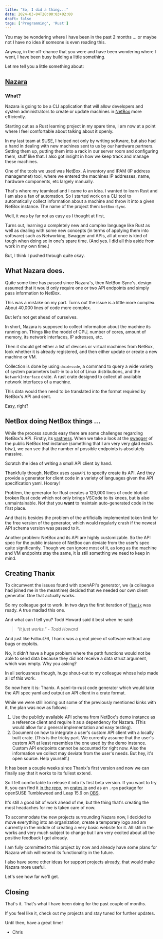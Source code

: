 ```yaml
---
title: "So, I did a thing..."
date: 2024-03-04T20:00:03+02:00
draft: false
tags: ['Programming', 'Rust']
---
```


You may be wondering where I have been in the past 2 months ... or maybe not I have no idea if someone is even reading this.

Anyway, in the off-chance that you were and have been wondering where I went, I have been busy building a little something.

Let me tell you a little something about:

## [Nazara](https://github.com/The-Nazara-Project/)

### What?

Nazara is going to be a CLI application that will allow developers and system administrators to create or update
machines in [NetBox](https://netbox.dev) more efficiently.

Starting out as a Rust learning project in my spare time,
I am now at a point where I feel comfortable about talking about it openly.

In my last team at SUSE, I helped not only by writing software, but also had a hand in dealing with new machines sent to
us by our hardware partners.
Setting them up, putting them into a rack in our server room and configuring them, stuff like that.
I also got insight in how we keep track and manage these machines.

One of the tools we used was NetBox. A inventory and IPAM (IP address managemnet) tool, where we entered the machines IP addresses,
name, hardware components, etc largely manually.

That's where my teamlead and I came to an idea. I wanted to learn Rust and I am also a fan of automation.
So I started work on a CLI tool to automatically collect information about a machine and
throw it into a given NetBox instance. The name of the project then: `NetBox-Sync`.

Well, it was by far not as easy as I thought at first.

Turns out, learning a completely new and complex language like Rust as well as dealing with some new concepts
(in terms of applying them into software) such as Networking, Swagger and APIs,
all at once is kind of tough when doing so in one's spare time. (And yes. I did all this aside from work in my own time.)

But, I think I pushed through quite okay.

## What Nazara does.

Quite some time has passed since Nazara's, then NetBox-Sync's, design assumed that it would only require one or two API
endpoints and simply pass information to NetBox.

This was a mistake on my part. Turns out the issue is a little more complex. About 40,000 lines of code more complex.

But let's not get ahead of ourselves.

In short, Nazara is supposed to collect information about the machine its running on. Things like
the model of CPU, number of cores, amount of memory, its network interfaces, IP adresses, etc.

Then it should get either a list of devices or virtual machines from NetBox, look whether it is already registered, and
then either update or create a new machine or VM.

Collection is done by using `dmidecode`, a command to query a wide variety of system parameters built-in to a lot of
Linux distributions, and the `NetworkInterface`  crate.
A rust crate designed to collect all available network interfaces of a machine.

This data would then need to be translated into the format required by NetBox's API and sent.

Easy, right?

## NetBox doing NetBox things ...

While the process sounds easy there are some challenges regarding NetBox's API. Firstly, its [vastness](https://www.youtube.com/watch?v=arnWU1sWqKw&pp=ygURZGFtbiBib3kgaGUgdGhpY2M%3D).
When we take a look at the [swagger](https://demo.netbox.dev/api/schema/swagger-ui/) of the public NetBox test instance
(something that I am very very glad exists btw.), we can see that the number of possible endpoints is absolutely massive.

Scratch the idea of writing a small API client by hand.

Thankfully though, NetBox uses `openAPI` to specify create its API.
And they provide a generator for client code in a variety of languages given the API specification yaml. Hooray!

Problem, the generator for Rust creates a 120,000 lines of code blob of broken Rust code which not only brings VSCode
to its knees, but is also unmaintainable. Not that you **want** to maintain auto-generated code in the first place.

And that is besides the problem of the artificially implemented token limit for the free version of the generator,
which would regularly crash if the newest API schema version was passed to it.

Another problem: NetBox and its API are highly customizable. So the API spec for the public instance of NetBox can
deviate from the user's spec quite significantly.
Though we can ignore most of it, as long as the machine and VM endpoints stay the same, it is still something we need
to keep in mind.

## Creating Thanix

To circumvent the issues found with openAPI's generator, we (a colleague had joined me in the meantime) decided that we
needed our own client generator. One that actually works.

So my colleague got to work. In two days the first iteration of [`Thanix`](https://github.com/The-Nazara-Project/Thanix)
was ready. A true madlad this one.

And what can I tell you? Todd Howard said it best when he said:

> *"It just works." - Todd Howard*

And just like Fallout76, Thanix was a great piece of software without any bugs or exploits.

No, it didn't have a huge problem where the path functions would not be able to send data because they did not receive
a data struct argument, which was empty. Why you asking?

In all seriousness though, huge shout-out to my colleague whose help made all of this work.

So now here it is: Thanix.
A yaml-to-rust code generator which would take the API spec yaml and output an API client in a crate format.

While we were still ironing out some of the previously mentioned kinks with it, the plan was now as follows:

1. Use the publicly available API schema from NetBox's demo instance as a reference client and require it as a
   dependency for Nazara. (This would allow for a general implementation and easy testing).
2. Document on how to integrate a user's custom API client with a locally built crate.
   (This is the tricky part. We currently assume that the user's custom API at least resembles the one used by the demo
   instance. Custom API endpoints cannot be accounted for right now. Also the information we collect may deviate from
   the user's needs. But hey, it's open source. Help yourself.)

It has been a couple weeks since Thanix's first version and now we can finally say that it works to its fullest extend.

So I felt comfortable to release it into its first beta version. If you want to try it, you can find it
[in the repo](https://github.com/The-Nazara-Project/Thanix), on [crates.io](https://crates.io/crates/thanix) and as an
`.rpm` package for openSUSE Tumbleweed and Leap 15.6 on
[OBS](https://build.opensuse.org/package/show/home:ByteOtter:nazara-project/thanix).

It's still a good bit of work ahead of me, but the thing that's creating the most headaches for me is taken care of now.

To accommodate the new projects surrounding Nazara now, I decided to move everything into an organization, create a
temporary logo and am currently in the middle of creating a very basic website for it. All still in the works and very
much subject to change but I am very excited about all the positive feedback I got already.

I am fully committed to this project by now and already have some plans for Nazara which will extend its functionality
in the future.

I also have some other ideas for support projects already, that would make Nazara more useful.

Let's see how far we'll get.

## Closing

That's it. That's what I have been doing for the past couple of months.

If you feel like it, check out my projects and stay tuned for further updates.

Until then, have a great time!

- Chris
